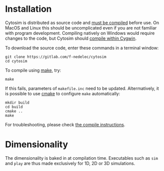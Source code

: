 
# Installation


Cytosim is distributed as source code and [must be compiled](doc/compile/index.md) before use. On MacOS and Linux this should be uncomplicated even if you are not familiar with program development. Compiling natively on Windows would require changes to the code, but Cytosim should [compile within Cygwin](doc/compile/cygwin.md).

To download the source code, enter these commands in a terminal window:

	git clone https://gitlab.com/f-nedelec/cytosim
	cd cytosim
	
To compile using [make](https://www.gnu.org/software/make), try:
	
	make

If this fails, parameters of `makefile.inc` need to be updated.
Altermatively, it is possible to use [cmake](https://cmake.org) to configure `make` automatically:

	mkdir build
	cd build
	cmake ..
	make

For troubleshooting, please check [the compile instructions](doc/compile/index.md).

# Dimensionality

The dimensionality is baked in at compilation time. Executables such as `sim` and `play` are thus made exclusively for 1D, 2D or 3D simulations.
